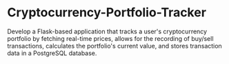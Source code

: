 # Cryptocurrency-Portfolio-Tracker
Develop a Flask-based application that tracks a user's cryptocurrency portfolio by fetching real-time prices, allows for the recording of buy/sell transactions, calculates the portfolio's current value, and stores transaction data in a PostgreSQL database.
